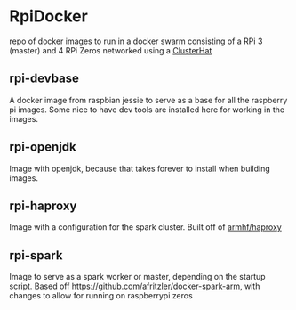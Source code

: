 # RpiDocker
repo of docker images to run in a docker swarm consisting of a RPi 3 (master) and 4 RPi Zeros networked using a [ClusterHat](https://clusterhat.com/)

## rpi-devbase
A docker image from raspbian jessie to serve as a base for all the raspberry pi images.
Some nice to have dev tools are installed here for working in the images.

## rpi-openjdk
Image with openjdk, because that takes forever to install when building images.

## rpi-haproxy
Image with a configuration for the spark cluster.  Built off of [armhf/haproxy](https://hub.docker.com/r/armhf/haproxy/)

## rpi-spark
Image to serve as a spark worker or master, depending on the startup script.  Based off https://github.com/afritzler/docker-spark-arm, with changes to allow for running on raspberrypi zeros
